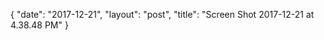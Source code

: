 {
   "date": "2017-12-21",
   "layout": "post",
   "title": "Screen Shot 2017-12-21 at 4.38.48 PM"
}

